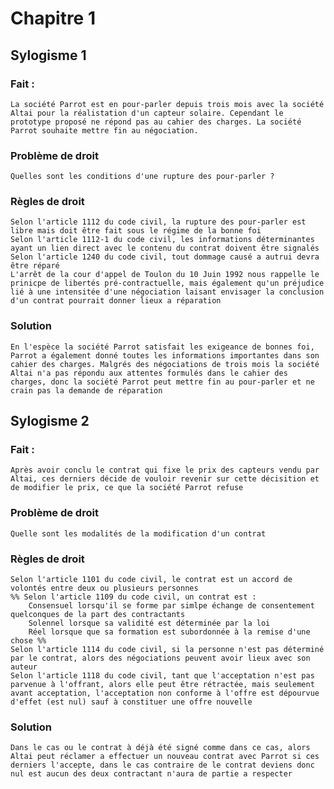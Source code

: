 # Chapitre 1

## Sylogisme 1

### Fait :
	La société Parrot est en pour-parler depuis trois mois avec la société Altai pour la réalistation d'un capteur solaire. Cependant le prototype proposé ne répond pas au cahier des charges. La société Parrot souhaite mettre fin au négociation.

### Problème de droit 
	Quelles sont les conditions d'une rupture des pour-parler ?

### Règles de droit 
	Selon l'article 1112 du code civil, la rupture des pour-parler est libre mais doit être fait sous le régime de la bonne foi
	Selon l'article 1112-1 du code civil, les informations déterminantes ayant un lien direct avec le contenu du contrat doivent être signalés 
	Selon l'article 1240 du code civil, tout dommage causé a autrui devra être réparé 
	L'arrêt de la cour d'appel de Toulon du 10 Juin 1992 nous rappelle le prinicpe de libertés pré-contractuelle, mais également qu'un préjudice lié à une intensitée d'une négociation laisant envisager la conclusion d'un contrat pourrait donner lieux a réparation

### Solution
	En l'espèce la société Parrot satisfait les exigeance de bonnes foi, Parrot a également donné toutes les informations importantes dans son cahier des charges. Malgrés des négociations de trois mois la société Altai n'a pas répondu aux attentes formulés dans le cahier des charges, donc la société Parrot peut mettre fin au pour-parler et ne crain pas la demande de réparation

## Sylogisme 2

### Fait :
	Après avoir conclu le contrat qui fixe le prix des capteurs vendu par Altai, ces derniers décide de vouloir revenir sur cette décisition et de modifier le prix, ce que la société Parrot refuse
### Problème de droit 
	Quelle sont les modalités de la modification d'un contrat
### Règles de droit 
	Selon l'article 1101 du code civil, le contrat est un accord de volontés entre deux ou plusieurs personnes
	%% Selon l'article 1109 du code civil, un contrat est : 
		Consensuel lorsqu'il se forme par simlpe échange de consentement quelconques de la part des contractants
		Solennel lorsque sa validité est déterminée par la loi
		Réel lorsque que sa formation est subordonnée à la remise d'une chose %%
	Selon l'article 1114 du code civil, si la personne n'est pas déterminé par le contrat, alors des négociations peuvent avoir lieux avec son auteur
	Selon l'article 1118 du code civil, tant que l'acceptation n'est pas parvenue à l'offrant, alors elle peut être rétractée, mais seulement avant acceptation, l'acceptation non conforme à l'offre est dépourvue d'effet (est nul) sauf à constituer une offre nouvelle

### Solution
	Dans le cas ou le contrat à déjà été signé comme dans ce cas, alors Altai peut réclamer a effectuer un nouveau contrat avec Parrot si ces derniers l'accepte, dans le cas contraire de le contrat deviens donc nul est aucun des deux contractant n'aura de partie a respecter